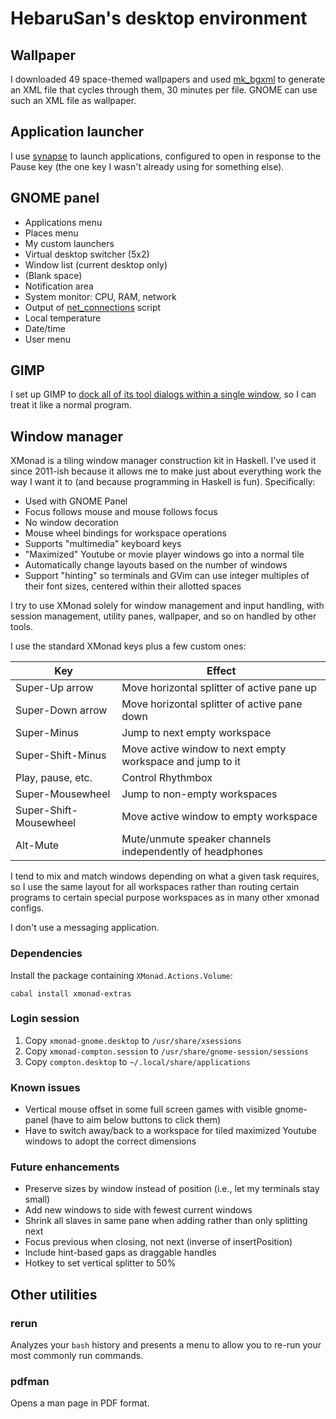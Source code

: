 # HebaruSan's desktop environment

## Wallpaper

I downloaded 49 space-themed wallpapers and used [mk_bgxml](mk_bgxml) to generate an XML file that cycles through them, 30 minutes per file. GNOME can use such an XML file as wallpaper.

## Application launcher

I use [synapse](https://launchpad.net/synapse-project) to launch applications, configured to open in response to the Pause key (the one key I wasn't already using for something else).

## GNOME panel

- Applications menu
- Places menu
- My custom launchers
- Virtual desktop switcher (5x2)
- Window list (current desktop only)
- (Blank space)
- Notification area
- System monitor: CPU, RAM, network
- Output of [net_connections](net_connections) script
- Local temperature
- Date/time
- User menu

## GIMP

I set up GIMP to [dock all of its tool dialogs within a single window](https://askubuntu.com/questions/136992/how-to-make-gimp-run-as-a-single-window), so I can treat it like a normal program.

## Window manager

XMonad is a tiling window manager construction kit in Haskell.
I've used it since 2011-ish because it allows me to make just about everything work the way I want it to (and because programming in Haskell is fun). Specifically:

- Used with GNOME Panel
- Focus follows mouse and mouse follows focus
- No window decoration
- Mouse wheel bindings for workspace operations
- Supports "multimedia" keyboard keys
- "Maximized" Youtube or movie player windows go into a normal tile
- Automatically change layouts based on the number of windows
- Support "hinting" so terminals and GVim can use integer multiples of their font sizes, centered within their allotted spaces

I try to use XMonad solely for window management and input handling, with session management, utility panes, wallpaper, and so on handled by other tools.

I use the standard XMonad keys plus a few custom ones:

| Key                    | Effect |
| ---                    | ---    |
| Super-Up arrow         | Move horizontal splitter of active pane up |
| Super-Down arrow       | Move horizontal splitter of active pane down |
| Super-Minus            | Jump to next empty workspace |
| Super-Shift-Minus      | Move active window to next empty workspace and jump to it |
| Play, pause, etc.      | Control Rhythmbox |
| Super-Mousewheel       | Jump to non-empty workspaces |
| Super-Shift-Mousewheel | Move active window to empty workspace |
| Alt-Mute               | Mute/unmute speaker channels independently of headphones |

I tend to mix and match windows depending on what a given task requires, so I use the same layout for all workspaces rather than routing certain programs to certain special purpose workspaces as in many other xmonad configs.

I don't use a messaging application.

### Dependencies

Install the package containing `XMonad.Actions.Volume`:

    cabal install xmonad-extras

### Login session

1. Copy `xmonad-gnome.desktop` to `/usr/share/xsessions`
2. Copy `xmonad-compton.session` to `/usr/share/gnome-session/sessions`
3. Copy `compton.desktop` to `~/.local/share/applications`

### Known issues

- Vertical mouse offset in some full screen games with visible gnome-panel (have to aim below buttons to click them)
- Have to switch away/back to a workspace for tiled maximized Youtube windows to adopt the correct dimensions

### Future enhancements

- Preserve sizes by window instead of position (i.e., let my terminals stay small)
- Add new windows to side with fewest current windows
- Shrink all slaves in same pane when adding rather than only splitting next
- Focus previous when closing, not next (inverse of insertPosition)
- Include hint-based gaps as draggable handles
- Hotkey to set vertical splitter to 50%

## Other utilities

### rerun

Analyzes your `bash` history and presents a menu to allow you to re-run your most commonly run commands.

### pdfman

Opens a man page in PDF format.
